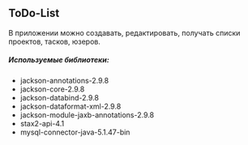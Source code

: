 ## ToDo-List

В приложении можно создавать, редактировать, получать списки проектов, тасков, юзеров.

##### Используемые библиотеки:

+ jackson-annotations-2.9.8
+ jackson-core-2.9.8
+ jackson-databind-2.9.8
+ jackson-dataformat-xml-2.9.8
+ jackson-module-jaxb-annotations-2.9.8
+ stax2-api-4.1
+ mysql-connector-java-5.1.47-bin
